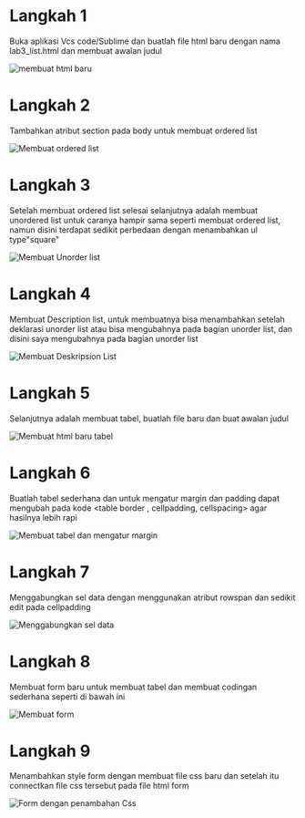 # Langkah 1
 Buka aplikasi Vcs code/Sublime dan buatlah file html baru dengan nama lab3_list.html dan membuat awalan judul
 
 ![membuat html baru](https://user-images.githubusercontent.com/81844622/115103651-bc12a900-9f7d-11eb-86e5-d3c3377d4613.png)

# Langkah 2
Tambahkan atribut section pada body untuk membuat ordered list

![Membuat ordered list](https://user-images.githubusercontent.com/81844622/115103723-570b8300-9f7e-11eb-831f-cfe71046af29.png)

# Langkah 3
Setelah membuat ordered list selesai selanjutnya adalah membuat unordered list untuk caranya hampir sama seperti membuat ordered list,
namun disini terdapat sedikit perbedaan dengan menambahkan ul type"square"

![Membuat Unorder list](https://user-images.githubusercontent.com/81844622/115103789-c7b29f80-9f7e-11eb-9d76-b9c1c10394e1.png)

# Langkah 4
Membuat Description list, untuk membuatnya bisa menambahkan setelah deklarasi unorder list atau bisa mengubahnya pada bagian unorder list,
dan disini saya mengubahnya pada bagian unorder list

![Membuat Deskripsion List](https://user-images.githubusercontent.com/81844622/115103853-46a7d800-9f7f-11eb-848e-75392b93896c.png)

# Langkah 5
Selanjutnya adalah membuat tabel, buatlah file baru dan buat awalan judul

![Membuat html baru tabel](https://user-images.githubusercontent.com/81844622/115103952-a69e7e80-9f7f-11eb-9156-3edd534c16ce.png)

# Langkah 6
Buatlah tabel sederhana dan untuk mengatur margin dan padding dapat mengubah pada kode <table border , cellpadding, cellspacing> agar hasilnya lebih rapi

![Membuat tabel dan mengatur margin](https://user-images.githubusercontent.com/81844622/115104041-35130000-9f80-11eb-845f-a0df670795d4.png)

# Langkah 7
Menggabungkan sel data dengan menggunakan atribut rowspan dan sedikit edit pada cellpadding

![Menggabungkan sel data](https://user-images.githubusercontent.com/81844622/115104110-92a74c80-9f80-11eb-8515-34f95dab711a.png)

# Langkah 8
Membuat form baru untuk membuat tabel dan membuat codingan sederhana seperti di bawah ini

![Membuat form](https://user-images.githubusercontent.com/81844622/115104278-a7381480-9f81-11eb-8bb6-ba9a38c37652.png)

# Langkah 9
Menambahkan style form dengan membuat file css baru dan setelah itu connectkan file css tersebut pada file html form

![Form dengan penambahan Css](https://user-images.githubusercontent.com/81844622/115104360-1ca3e500-9f82-11eb-9716-b53f0fea7ecf.png)










 
